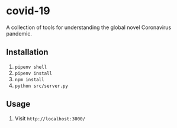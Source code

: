 # covid-19

A collection of tools for understanding the global novel Coronavirus pandemic.

## Installation

1. `pipenv shell`
1. `pipenv install`
1. `npm install`
1. `python src/server.py`

## Usage

1. Visit `http://localhost:3000/`
